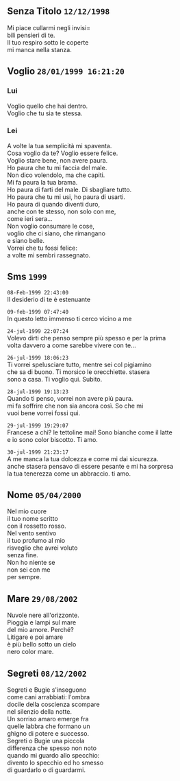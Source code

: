## Senza Titolo `12/12/1998`  
  
Mi piace cullarmi negli invisi=  
bili pensieri di te.  
Il tuo respiro sotto le coperte  
mi manca nella stanza.  
  
## Voglio `28/01/1999 16:21:20`  
  
### Lui  
  
Voglio quello che hai dentro.  
Voglio che tu sia te stessa.  
  
### Lei  
  
A volte la tua semplicit&agrave; mi spaventa.  
Cosa voglio da te? Voglio essere felice.  
Voglio stare bene, non avere paura.  
Ho paura che tu mi faccia del male.  
Non dico volendolo, ma che capiti.  
Mi fa paura la tua brama.  
Ho paura di farti del male. Di sbagliare tutto.  
Ho paura che tu mi usi, ho paura di usarti.  
Ho paura di quando diventi duro,  
anche con te stesso, non solo con me,  
come ieri sera...  
Non voglio consumare le cose,  
voglio che ci siano, che rimangano  
e siano belle.  
Vorrei che tu fossi felice:  
a volte mi sembri rassegnato.  
  
## Sms `1999`  
  
`08-Feb-1999 22:43:00`  
Il desiderio di te &egrave; estenuante  
  
`09-feb-1999 07:47:40`  
In questo letto immenso ti cerco vicino a me  
  
`24-jul-1999 22:07:24`  
Volevo dirti che penso sempre pi&ugrave; spesso e per la prima  
volta davvero a come sarebbe vivere con te...  
  
`26-jul-1999 18:06:23`  
Ti vorrei spelusciare tutto, mentre sei col pigiamino  
che sa di buono. Ti morsico le orecchiette. stasera  
sono a casa. Ti voglio qui. Subito.  
  
`28-jul-1999 19:13:23`  
Quando ti penso, vorrei non avere pi&ugrave; paura.  
mi fa soffrire che non sia ancora cos&igrave;. So che mi  
vuoi bene vorrei fossi qui.  
  
`29-jul-1999 19:29:07`  
Francese a chi? le tettoline mai! Sono bianche come il latte  
e io sono color biscotto. Ti amo.  
  
`30-jul-1999 21:23:17`  
A me manca la tua dolcezza e come mi dai sicurezza.  
anche stasera pensavo di essere pesante e mi ha sorpresa  
la tua tenerezza come un abbraccio. ti amo.  
  
## Nome `05/04/2000`  
  
Nel mio cuore  
il tuo nome scritto  
con il rossetto rosso.  
Nel vento sentivo  
il tuo profumo al mio  
risveglio che avrei voluto  
senza fine.  
Non ho niente se  
non sei con me  
per sempre.  
  
## Mare `29/08/2002`  
  
Nuvole nere all'orizzonte.  
Pioggia e lampi sul mare  
del mio amore. Perch&eacute;?  
Litigare e poi amare  
&egrave; pi&ugrave; bello sotto un cielo  
nero color mare.  
  
## Segreti `08/12/2002`  
  
Segreti e Bugie s'inseguono  
come cani arrabbiati: l'ombra  
docile della coscienza scompare  
nel silenzio della notte.  
Un sorriso amaro emerge fra  
quelle labbra che formano un  
ghigno di potere e successo.  
Segreti o Bugie una piccola  
differenza che spesso non noto  
quando mi guardo allo specchio:  
divento lo specchio ed ho smesso  
di guardarlo o di guardarmi.  

